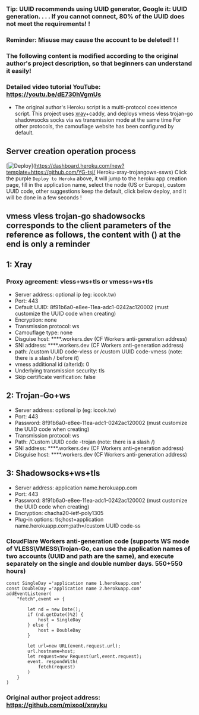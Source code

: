 ### Tip: UUID recommends using UUID generator, Google it: UUID generation. . . . If you cannot connect, 80% of the UUID does not meet the requirements! !

### Reminder: Misuse may cause the account to be deleted! ! !

### The following content is modified according to the original author's project description, so that beginners can understand it easily!

### Detailed video tutorial YouTube: https://youtu.be/dE730hVgmUs
   
* The original author's Heroku script is a multi-protocol coexistence script. This project uses [xray](https://github.com/XTLS/Xray-core)+caddy, and deploys vmess vless trojan-go shadowsocks socks via ws transmission mode at the same time For other protocols, the camouflage website has been configured by default.

## Server creation operation process
[![Deploy](https://www.herokucdn.com/deploy/button.png)](https://dashboard.heroku.com/new?template=https://github.com/YG-tsj/ Heroku-xray-trojangows-ssws)
Click the purple `Deploy to Heroku` above, it will jump to the heroku app creation page, fill in the application name, select the node (US or Europe), custom UUID code, other suggestions keep the default, click below deploy, and it will be done in a few seconds !

## vmess vless trojan-go shadowsocks corresponds to the client parameters of the reference as follows, the content with () at the end is only a reminder

## 1: Xray

### Proxy agreement: vless+ws+tls or vmess+ws+tls
* Server address: optional ip (eg: icook.tw)
* Port: 443
* Default UUID: 8f91b6a0-e8ee-11ea-adc1-0242ac120002 (must customize the UUID code when creating)
* Encryption: none
* Transmission protocol: ws
* Camouflage type: none
* Disguise host: ****.workers.dev (CF Workers anti-generation address)
* SNI address: ****.workers.dev (CF Workers anti-generation address)
* path: /custom UUID code-vless or /custom UUID code-vmess (note: there is a slash / before it)
* vmess additional id (alterid): 0
* Underlying transmission security: tls
* Skip certificate verification: false

## 2: Trojan-Go+ws

* Server address: optional ip (eg: icook.tw)
* Port: 443
* Password: 8f91b6a0-e8ee-11ea-adc1-0242ac120002 (must customize the UUID code when creating)
* Transmission protocol: ws
* Path: /Custom UUID code -trojan (note: there is a slash /)
* SNI address: ****.workers.dev (CF Workers anti-generation address)
* Disguise host: ****.workers.dev (CF Workers anti-generation address)

## 3: Shadowsocks+ws+tls

* Server address: application name.herokuapp.com
* Port: 443
* Password: 8f91b6a0-e8ee-11ea-adc1-0242ac120002 (must customize the UUID code when creating)
* Encryption: chacha20-ietf-poly1305
* Plug-in options: tls;host=application name.herokuapp.com;path=/custom UUID code-ss


### CloudFlare Workers anti-generation code (supports WS mode of VLESS\VMESS\Trojan-Go, can use the application names of two accounts (UUID and path are the same), and execute separately on the single and double number days. 550+550 hours)

```
const SingleDay ='application name 1.herokuapp.com'
const DoubleDay ='application name 2.herokuapp.com'
addEventListener(
    "fetch",event => {
    
        let nd = new Date();
        if (nd.getDate()%2) {
            host = SingleDay
        } else {
            host = DoubleDay
        }
        
        let url=new URL(event.request.url);
        url.hostname=host;
        let request=new Request(url,event.request);
        event. respondWith(
            fetch(request)
        )
    }
)
```
### Original author project address: https://github.com/mixool/xrayku
